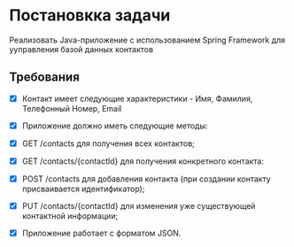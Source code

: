 # Постановкка задачи
Реализовать Java-приложение с использованием Spring Framework для ууправления базой данных контактов

## Требования
- [x] Контакт имеет следующие характеристики - Имя, Фамилия, Телефонный Номер, Email
- [x] Приложение должно иметь следующие методы:
 - [x] GET /contacts для получения всех контактов;
 - [x] GET /contacts/{contactId} для получения конкретного контакта:
 - [x] POST /contacts для добавления контакта (при создании контакту присваивается идентификатор);
 - [x] PUT /contacts/{contactId} для изменения уже существующей контактной информации;

 - [x] Приложение работает с форматом JSON.